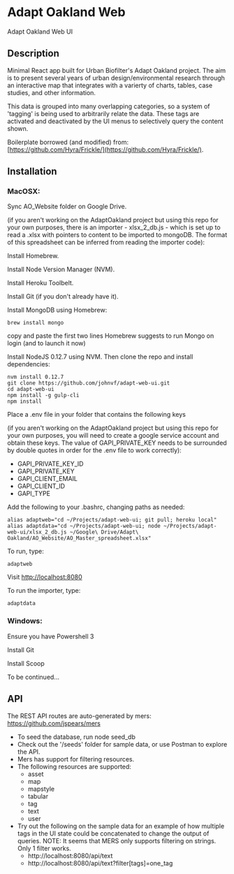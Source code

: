 # Adapt Oakland Web
Adapt Oakland Web UI

## Description

Minimal React app built for Urban Biofilter's Adapt Oakland project. The aim is to present several years of urban design/environmental research through an interactive map that integrates with a varierty of charts, tables, case studies, and other information.

This data is grouped into many overlapping categories, so a system of 'tagging' is being used to arbitrarily relate the data. These tags are activated and deactivated by the UI menus to selectively query the content shown. 

Boilerplate borrowed (and modified) from: [https://github.com/Hyra/Frickle/](https://github.com/Hyra/Frickle/).

## Installation

### MacOSX:

Sync AO_Website folder on Google Drive.

(if you aren't working on the AdaptOakland project but using this repo for your own purposes, there is an importer - xlsx_2_db.js - which is set up to read a .xlsx with pointers to content to be imported to mongoDB. The format of this spreadsheet can be inferred from reading the importer code):

Install Homebrew.

Install Node Version Manager (NVM).

Install Heroku Toolbelt.

Install Git (if you don't already have it).

Install MongoDB using Homebrew:

`brew install mongo`

copy and paste the first two lines Homebrew suggests to run Mongo on login (and to launch it now)

Install NodeJS 0.12.7 using NVM. Then clone the repo and install dependencies:
```
nvm install 0.12.7
git clone https://github.com/johnvf/adapt-web-ui.git
cd adapt-web-ui
npm install -g gulp-cli
npm install
```
Place a .env file in your folder that contains the following keys 

(if you aren't working on the AdaptOakland project but using this repo for your own purposes, you will need to create a google service account and obtain these keys. The value of GAPI_PRIVATE_KEY needs to be surrounded by double quotes in order for the .env file to work correctly):
- GAPI_PRIVATE_KEY_ID
- GAPI_PRIVATE_KEY
- GAPI_CLIENT_EMAIL
- GAPI_CLIENT_ID
- GAPI_TYPE

Add the following to your .bashrc, changing paths as needed:

```
alias adaptweb="cd ~/Projects/adapt-web-ui; git pull; heroku local"
alias adaptdata="cd ~/Projects/adapt-web-ui; node ~/Projects/adapt-web-ui/xlsx_2_db.js ~/Google\ Drive/Adapt\ Oakland/AO_Website/AO_Master_spreadsheet.xlsx"
```

To run, type: 
```
adaptweb
```
Visit [http://localhost:8080](http://localhost:8080)

To run the importer, type:
```
adaptdata
```

### Windows:
Ensure you have Powershell 3

Install Git

Install Scoop

To be continued...

## API
The REST API routes are auto-generated by mers: https://github.com/jspears/mers

- To seed the database, run node seed_db
- Check out the '/seeds' folder for sample data, or use Postman to explore the API.
- Mers has support for filtering resources. 
- The following resources are supported:
  - asset
  - map
  - mapstyle
  - tabular
  - tag
  - text
  - user
- Try out the following on the sample data for an example of how multiple tags in the UI state could be concatenated to change the output of queries. NOTE: It seems that MERS only supports filtering on strings. Only 1 filter works.
  - http://localhost:8080/api/text
  - http://localhost:8080/api/text?filter[tags]=one_tag

